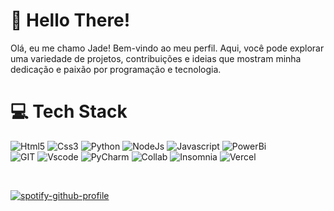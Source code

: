 # 👋 Hello There!

Olá, eu me chamo Jade! Bem-vindo ao meu perfil. Aqui, você pode explorar uma variedade de projetos, contribuições e ideias que mostram minha dedicação e paixão por programação e tecnologia.

# 💻 Tech Stack

![Html5](https://img.shields.io/badge/HTML5-000000?style=for-the-badge&logo=html5&logoColor=white)
![Css3](https://img.shields.io/badge/CSS3-A020F0?style=for-the-badge&logo=css3&logoColor=white)
![Python](https://img.shields.io/badge/Python-000000?style=for-the-badge&logo=python&logoColor=blue)
![NodeJs](https://img.shields.io/badge/Node%20js-A020F0?style=for-the-badge&logo=nodedotjs&logoColor=white)
![Javascript](https://img.shields.io/badge/JavaScript-000000?style=for-the-badge&logo=javascript&logoColor=F7DF1E)
![PowerBi](https://img.shields.io/badge/PowerBI-A020F0?style=for-the-badge&logo=Power%20BI&logoColor=white)
<br/>
![GIT](https://img.shields.io/badge/GIT-A020F0?style=for-the-badge&logo=git&logoColor=white)
![Vscode](https://img.shields.io/badge/VSCode-000000?style=for-the-badge&logo=visual%20studio%20code&logoColor=white)
![PyCharm](https://img.shields.io/badge/PyCharm-A020F0.svg?&style=for-the-badge&logo=PyCharm&logoColor=white)
![Collab](https://img.shields.io/badge/Colab-000000?style=for-the-badge&logo=googlecolab&color=000000)
![Insomnia](https://img.shields.io/badge/Insomnia-A020F0?style=for-the-badge&logo=Insomnia&logoColor=white)
![Vercel](https://img.shields.io/badge/Vercel-000000?style=for-the-badge&logo=vercel&logoColor=white)

<br/>


[![spotify-github-profile](https://spotify-github-profile.kittinanx.com/api/view?uid=12160486059&cover_image=true&theme=natemoo-re&show_offline=true&background_color=121212&interchange=true&bar_color=bb36c4&bar_color_cover=false)](https://spotify-github-profile.kittinanx.com/api/view?uid=12160486059&redirect=true)

